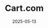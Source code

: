 ---  
layout: startup_page  
title: "Cart.com"  
id: "cart.com"  
permalink: "/cartcomcart.com05132025/"  
website: "https://www.cart.com/"  
funding_round: ""  
funding_amount: "$50M"  
investors: "BlackRock, Neuberger Berman, eGateway Capital, other venture capital firms, strategic investors and family offices"  
about: "Cart.com is a unified omnichannel commerce and logistics solutions provider that enables B2C and B2B companies to unify order and inventory management. Their enterprise-grade software, services, and logistics infrastructure are used by brands to achieve omnichannel excellence and drive more efficient growth."  
markets: "e-commerce, Logistics, Software Development"  
hq: "Houston, Texas, United States"  
founded_year: "2020"  
linkedin: "https://www.linkedin.com/company/cartdotcom/"  
twitter: ""  
instagram: ""  
facebook: "https://www.facebook.com/cartdotcom"  
crunchbase: "https://www.crunchbase.com/organization/cart-com"  
pitchbook: ""  

date_display: "13-May-2025"  
date: "2025-05-13"

# SEO Optimization  
meta_title: "Cart.com -  Funding ($50M)"  
meta_description: "Cart.com, Cart.com is a unified omnichannel commerce and logistics solutions provider that enables B2C and B2B companies to unify order and inventory management..."  
meta_keywords: "Cart.com, e-commerce, Logistics, Software Development,  funding"  
canonical_url: "https://startup.projectstartups.com/cartcomcart.com05132025/"  
---